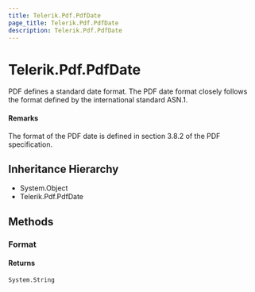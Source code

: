 ```yaml
---
title: Telerik.Pdf.PdfDate
page_title: Telerik.Pdf.PdfDate
description: Telerik.Pdf.PdfDate
---
```


# Telerik.Pdf.PdfDate

PDF defines a standard date format. The PDF date format closely 
                follows the format defined by the international standard ASN.1.

#### Remarks
The format of the PDF date is defined in section 3.8.2 of the 
                PDF specification.

## Inheritance Hierarchy

* System.Object
* Telerik.Pdf.PdfDate

## Methods

###  Format

#### Returns

`System.String` 

